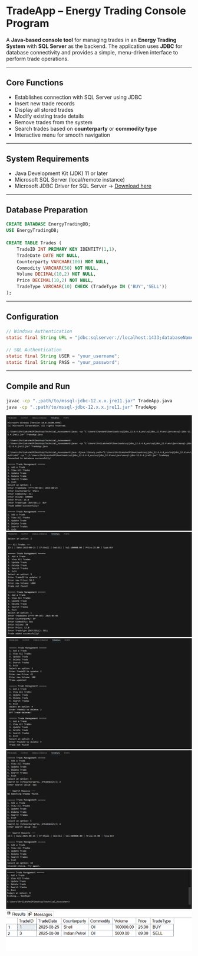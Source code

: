 # TradeApp – Energy Trading Console Program

A **Java-based console tool** for managing trades in an **Energy Trading System** with **SQL Server** as the backend. The application uses **JDBC** for database connectivity and provides a simple, menu-driven interface to perform trade operations.

---

## Core Functions

* Establishes connection with SQL Server using JDBC
* Insert new trade records
* Display all stored trades
* Modify existing trade details
* Remove trades from the system
* Search trades based on **counterparty** or **commodity type**
* Interactive menu for smooth navigation

---

## System Requirements

* Java Development Kit (JDK) 11 or later
* Microsoft SQL Server (local/remote instance)
* Microsoft JDBC Driver for SQL Server → [Download here](https://learn.microsoft.com/en-us/sql/connect/jdbc/download-microsoft-jdbc-driver-for-sql-server)

---

## Database Preparation

```sql
CREATE DATABASE EnergyTradingDB;
USE EnergyTradingDB;

CREATE TABLE Trades (
    TradeID INT PRIMARY KEY IDENTITY(1,1),
    TradeDate DATE NOT NULL,
    Counterparty VARCHAR(100) NOT NULL,
    Commodity VARCHAR(50) NOT NULL,
    Volume DECIMAL(10,2) NOT NULL,
    Price DECIMAL(10,2) NOT NULL,
    TradeType VARCHAR(10) CHECK (TradeType IN ('BUY','SELL'))
);
```

---

## Configuration

```java
// Windows Authentication
static final String URL = "jdbc:sqlserver://localhost:1433;databaseName=EnergyTradingDB;encrypt=false;integratedSecurity=true;";

// SQL Authentication
static final String USER = "your_username";
static final String PASS = "your_password";
```

---

## Compile and Run

```bash
javac -cp ".;path/to/mssql-jdbc-12.x.x.jre11.jar" TradeApp.java
java -cp ".;path/to/mssql-jdbc-12.x.x.jre11.jar" TradeApp
```




![image alt](https://github.com/Shri31Shetty/Technical-Assissment/blob/main/result1.png?raw=true)
![image alt](https://github.com/Shri31Shetty/Technical-Assissment/blob/b70efa1a7a3239cc30a04aa44beadb6ccbc5799c/result2.png)
![image alt](https://github.com/Shri31Shetty/Technical-Assissment/blob/65218a0e37a06510a0f04707262b8106a3b0047e/result3.png)
![image alt](https://github.com/Shri31Shetty/Technical-Assissment/blob/655251eb1ae9509039e62b28f9a875b9f28d8841/result4.png)
![image alt](https://github.com/Shri31Shetty/Technical-Assissment/blob/116fb680a6e585d0dafc42f6789f534be4bdd526/result5.png)
![image alt](https://github.com/Shri31Shetty/Technical-Assissment/blob/1705107e67aa7b5cdee7a437f5f39ef07b604f7e/Table.png)
